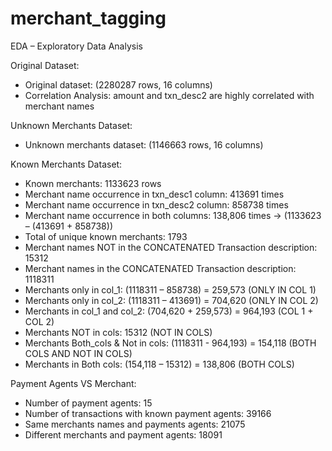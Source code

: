 # merchant_tagging

EDA – Exploratory Data Analysis

Original Dataset:
- Original dataset: (2280287 rows, 16 columns)
- Correlation Analysis: amount and txn_desc2 are highly correlated with merchant names

Unknown Merchants Dataset:
- Unknown merchants dataset: (1146663 rows, 16 columns)

Known Merchants Dataset:
- Known merchants: 1133623 rows
- Merchant name occurrence in txn_desc1 column: 413691 times
- Merchant name occurrence in txn_desc2 column: 858738 times
- Merchant name occurrence in both columns:  138,806 times -> (1133623 – (413691 + 858738))
- Total of unique known merchants: 1793
- Merchant names NOT in the CONCATENATED Transaction description: 15312
- Merchant names in the CONCATENATED Transaction description: 1118311
- Merchants only in col_1: (1118311 – 858738) = 259,573 (ONLY IN COL 1)
- Merchants only in col_2: (1118311 – 413691) = 704,620 (ONLY IN COL 2)
- Merchants in col_1 and col_2: (704,620 + 259,573) = 964,193 (COL 1 + COL 2)
- Merchants NOT in cols: 15312 (NOT IN COLS)
- Merchants Both_cols & Not in cols: (1118311 - 964,193) = 154,118 (BOTH COLS AND NOT IN COLS)
- Merchants in Both cols: (154,118 – 15312) = 138,806 (BOTH COLS)


Payment Agents VS Merchant:
- Number of payment agents: 15
- Number of transactions with known payment agents: 39166
- Same merchants names and payments agents: 21075
- Different merchants and payment agents: 18091
